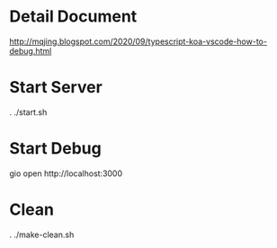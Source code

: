 # Detail Document #
http://mqjing.blogspot.com/2020/09/typescript-koa-vscode-how-to-debug.html

# Start Server #
. ./start.sh

# Start Debug #
gio open http://localhost:3000

# Clean #
. ./make-clean.sh